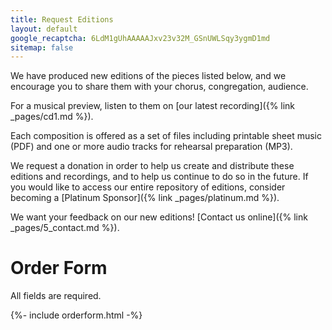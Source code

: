 ```yaml
---
title: Request Editions
layout: default
google_recaptcha: 6LdM1gUhAAAAAJxv23v32M_GSnUWLSqy3ygmD1md
sitemap: false
---
```


We have produced new editions of the pieces listed below, and we encourage you
to share them with your chorus, congregation, audience.

For a musical preview, listen to them on [our latest recording]({% link _pages/cd1.md %}).

Each composition is offered as a set of files including printable sheet music (PDF) and one or more audio tracks for rehearsal preparation (MP3).

We request a donation in order to help us create and distribute these editions and recordings, and to help us continue to do so in the future. If you would like to access our entire repository of editions, consider becoming a [Platinum Sponsor]({% link _pages/platinum.md %}).

We want your feedback on our new editions!  [Contact us online]({% link _pages/5_contact.md %}).

# Order Form

All fields are required.

<div>
  {%- include orderform.html -%}
</div>

<script>
navigator.location.href = '/download'
</script>
